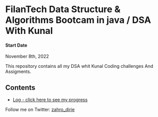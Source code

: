 # FilanTech Data Structure & Algorithms Bootcam in java / DSA With Kunal
 
#### Start Date
November 8th, 2022

This repository contains all my DSA whit Kunal Coding challenges And Assigments.


## Contents

* [Log - click here to see my progress](log.md)
  

 Follow me on Twitter: [zahro_dirie](https://twitter.com/zahro_dirie)
